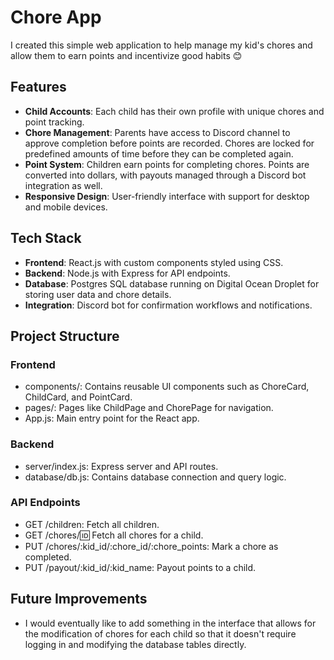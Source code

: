 # Chore App

I created this simple web application to help manage my kid's chores and allow them to earn points and incentivize good habits 😊

## Features

- **Child Accounts**: Each child has their own profile with unique chores and point tracking.
- **Chore Management**: Parents have access to Discord channel to approve completion before points are recorded. Chores are locked for predefined amounts of time before they can be completed again.
- **Point System**: Children earn points for completing chores. Points are converted into dollars, with payouts managed through a Discord bot integration as well.
- **Responsive Design**: User-friendly interface with support for desktop and mobile devices.

## Tech Stack

- **Frontend**: React.js with custom components styled using CSS.
- **Backend**: Node.js with Express for API endpoints.
- **Database**: Postgres SQL database running on Digital Ocean Droplet for storing user data and chore details.
- **Integration**: Discord bot for confirmation workflows and notifications.

## Project Structure
### Frontend
- components/: Contains reusable UI components such as ChoreCard, ChildCard, and PointCard.
- pages/: Pages like ChildPage and ChorePage for navigation.
- App.js: Main entry point for the React app.
### Backend
- server/index.js: Express server and API routes.
- database/db.js: Contains database connection and query logic.
### API Endpoints
- GET /children: Fetch all children.
- GET /chores/:id: Fetch all chores for a child.
- PUT /chores/:kid_id/:chore_id/:chore_points: Mark a chore as completed.
- PUT /payout/:kid_id/:kid_name: Payout points to a child.

## Future Improvements
- I would eventually like to add something in the interface that allows for the modification of chores for each child so that it doesn't require logging in and modifying the database tables directly.
